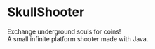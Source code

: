 # SkullShooter
Exchange underground souls for coins!  
A small infinite platform shooter made with Java.
